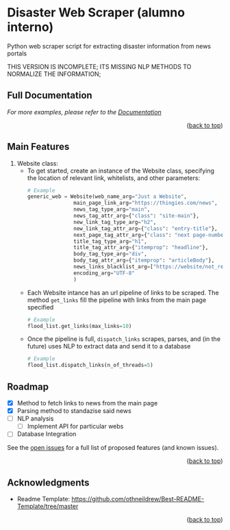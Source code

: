 <!-- Improved compatibility of back to top link: See: https://github.com/othneildrew/Best-README-Template/pull/73 -->
<a name="readme-top"></a>
<!--
*** Thanks for checking out the Best-README-Template. If you have a suggestion
*** that would make this better, please fork the repo and create a pull request
*** or simply open an issue with the tag "enhancement".
*** Don't forget to give the project a star!
*** Thanks again! Now go create something AMAZING! :D
-->



<!-- PROJECT SHIELDS -->
<!--
*** I'm using markdown "reference style" links for readability.
*** Reference links are enclosed in brackets [ ] instead of parentheses ( ).
*** See the bottom of this document for the declaration of the reference variables
*** for contributors-url, forks-url, etc. This is an optional, concise syntax you may use.
*** https://www.markdownguide.org/basic-syntax/#reference-style-links -->

# Disaster Web Scraper (alumno interno)
Python web scraper script for extracting disaster information from news portals

THIS VERSION IS INCOMPLETE; ITS MISSING NLP METHODS TO NORMALIZE THE INFORMATION;

<!-- Doctumentation  -->
## Full Documentation

_For more examples, please refer to the [Documentation](https://example.com)_

<p align="right">(<a href="#readme-top">back to top</a>)</p>


## Main Features
1. Website class:
    - To get started, create an instance of the Website class, specifying the location of relevant link, whitelists, and other parameters:
      ```py
      # Example
      generic_web = Website(web_name_arg="Just a Website",
                     main_page_link_arg="https://thingies.com/news",
                     news_tag_type_arg="main",
                     news_tag_attr_arg={"class": "site-main"},
                     new_link_tag_type_arg="h2",
                     new_link_tag_attr_arg={"class": "entry-title"},
                     next_page_tag_attr_arg={"class": "next page-numbers"},
                     title_tag_type_arg="h1",
                     title_tag_attr_arg={"itemprop": "headline"},
                     body_tag_type_arg="div",
                     body_tag_attr_arg={"itemprop": "articleBody"},
                     news_links_blacklist_arg=["https://website/not_related_stuff/.+"],
                     encoding_arg="UTF-8"
                     )
      ```
    - Each Website intance has an url pipeline of links to be scraped. The method  `get_links` fill the pipeline with links from the main page specified
      ```py
      # Example
      flood_list.get_links(max_links=10)
      ```
    - Once the pipeline is full, `dispatch_links` scrapes, parses, and (in the future) uses NLP to extract data and send it to a database
      ```py
      # Example
      flood_list.dispatch_links(n_of_threads=5)
      ```


<!-- ROADMAP -->
## Roadmap

- [x] Method to fetch links to news from the main page
- [x] Parsing method to standazise said news
- [ ] NLP analysis
    - [ ] Implement API for particular webs
- [ ] Database Integration

See the [open issues](https://github.com/github_username/repo_name/issues) for a full list of proposed features (and known issues).

<p align="right">(<a href="#readme-top">back to top</a>)</p>



<!-- ACKNOWLEDGMENTS -->
## Acknowledgments

* Readme Template: https://github.com/othneildrew/Best-README-Template/tree/master

<p align="right">(<a href="#readme-top">back to top</a>)</p>

 
